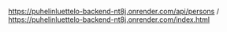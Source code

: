 https://puhelinluettelo-backend-nt8j.onrender.com/api/persons
/
https://puhelinluettelo-backend-nt8j.onrender.com/index.html
